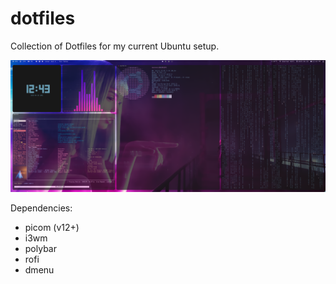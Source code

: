 # dotfiles
Collection of Dotfiles for my current Ubuntu setup.
<p align="center">
  <img src="images/demo_image.png" width="1080"/>
</p>

Dependencies:
- picom (v12+)
- i3wm
- polybar
- rofi
- dmenu
